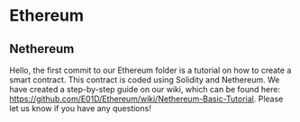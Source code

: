 # Ethereum
## Nethereum
Hello, the first commit to our Ethereum folder is a tutorial on how to create a smart contract. This contract is coded using Solidity
and Nethereum. We have created a step-by-step guide on our wiki, which can be found here: https://github.com/E01D/Ethereum/wiki/Nethereum-Basic-Tutorial. Please let us know if you have any questions!
